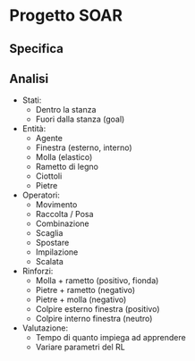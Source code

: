 # Progetto SOAR

## Specifica

## Analisi

- Stati:
    - Dentro la stanza
    - Fuori dalla stanza (goal)
- Entità:
    - Agente
    - Finestra (esterno, interno)
    - Molla (elastico)
    - Rametto di legno
    - Ciottoli
    - Pietre
- Operatori:
    - Movimento
    - Raccolta / Posa
    - Combinazione
    - Scaglia
    - Spostare
    - Impilazione
    - Scalata
- Rinforzi:
    - Molla + rametto (positivo, fionda)
    - Pietre + rametto (negativo)
    - Pietre + molla (negativo)
    - Colpire esterno finestra (positivo)
    - Colpire interno finestra (neutro)
- Valutazione:
    - Tempo di quanto impiega ad apprendere
    - Variare parametri del RL
